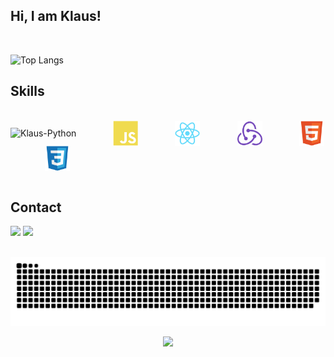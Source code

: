 ## Hi, I am Klaus! 
</br>

![Top Langs](https://github-readme-stats-six-zeta-91.vercel.app/api/top-langs/?username=klaushajdaraj&hide=python,R,MySQL,hack&layout=donut&langs_count=8&theme=dark)

 ## Skills
<div style="display: inline_block"><br>
  <img height="40" align="center" alt="Klaus-Python" height="30" width="40" src="https://cdn.jsdelivr.net/gh/devicons/devicon@latest/icons/python/python-original-wordmark.svg">
 &nbsp;&nbsp;&nbsp;&nbsp;&nbsp;&nbsp;&nbsp;&nbsp;&nbsp;&nbsp;&nbsp;&nbsp;&nbsp;
  <img height="40" align="center" alt="Klaus-Js" height="30" width="40" src="https://raw.githubusercontent.com/devicons/devicon/master/icons/javascript/javascript-plain.svg">
 &nbsp;&nbsp;&nbsp;&nbsp;&nbsp;&nbsp;&nbsp;&nbsp;&nbsp;&nbsp;&nbsp;&nbsp;&nbsp;
  <img height="40" align="center" alt="Klaus-React" height="30" width="40" src="https://raw.githubusercontent.com/devicons/devicon/master/icons/react/react-original.svg">
 &nbsp;&nbsp;&nbsp;&nbsp;&nbsp;&nbsp;&nbsp;&nbsp;&nbsp;&nbsp;&nbsp;&nbsp;&nbsp;
  <img height="40" align="center" alt="Klaus-Redux" height="30" width="40" src="https://raw.githubusercontent.com/devicons/devicon/master/icons/redux/redux-original.svg">
 &nbsp;&nbsp;&nbsp;&nbsp;&nbsp;&nbsp;&nbsp;&nbsp;&nbsp;&nbsp;&nbsp;&nbsp;&nbsp;
  <img height="40" align="center" alt="Klaus-HTML" height="30" width="40" src="https://raw.githubusercontent.com/devicons/devicon/master/icons/html5/html5-original.svg">
 &nbsp;&nbsp;&nbsp;&nbsp;&nbsp;&nbsp;&nbsp;&nbsp;&nbsp;&nbsp;&nbsp;&nbsp;&nbsp;
  <img height="40" align="center" alt="Klaus-CSS" height="30" width="40" src="https://raw.githubusercontent.com/devicons/devicon/master/icons/css3/css3-original.svg">
</div>
  
</br>

## Contact 
<div>
  <a href="https://cz.linkedin.com/in/klaus-hajdaraj-a85933198" target="_blank"><img src="https://img.shields.io/badge/-LinkedIn-%230077B5?style=for-the-badge&logo=linkedin&logoColor=white" target="_blank"></a> 
  <a href = "mailto: klaus.hajdaraj1@gmail.com"><img src="https://img.shields.io/badge/-Gmail-%23333?style=for-the-badge&logo=gmail&logoColor=white" target="_blank"></a>
 </br>
</br>


<!-- Stats -->
<!-- <div align="center"> -->
<!--   <img src="https://github-readme-stats.vercel.app/api?username=klaushajdaraj&theme=aura&hide_border=true&include_all_commits=true&count_private=true" width="55%" /> </br> -->
<!--   <img src="https://github-readme-streak-stats.herokuapp.com/?user=klaushajdaraj&theme=aura&hide_border=true" width="50%" /> -->
<!--   <img src="https://github-readme-stats.vercel.app/api/top-langs/?username=klaushajdaraj&theme=aura&hide_border=true&include_all_commits=true&count_private=true&layout=compact" width="36%" /> </br> -->
<!-- </div> -->


<!-- Tech Stack -->
<!-- <div align="center">
  
## 💻 Tech Stack ⚡
![C](https://img.shields.io/badge/c-%2300599C.svg?style=for-the-badge&logo=c&logoColor=white) ![C++](https://img.shields.io/badge/c++-%2300599C.svg?style=for-the-badge&logo=c%2B%2B&logoColor=white) ![CSS3](https://img.shields.io/badge/css3-%231572B6.svg?style=for-the-badge&logo=css3&logoColor=white) ![HTML5](https://img.shields.io/badge/html5-%23E34F26.svg?style=for-the-badge&logo=html5&logoColor=white) ![Java](https://img.shields.io/badge/java-%23ED8B00.svg?style=for-the-badge&logo=openjdk&logoColor=white) ![JavaScript](https://img.shields.io/badge/javascript-%23323330.svg?style=for-the-badge&logo=javascript&logoColor=%23F7DF1E) ![Python](https://img.shields.io/badge/python-3670A0?style=for-the-badge&logo=python&logoColor=ffdd54) ![Shell Script](https://img.shields.io/badge/shell_script-%23121011.svg?style=for-the-badge&logo=gnu-bash&logoColor=white) ![Windows Terminal](https://img.shields.io/badge/Windows%20Terminal-%234D4D4D.svg?style=for-the-badge&logo=windows-terminal&logoColor=white) ![Cloudflare](https://img.shields.io/badge/Cloudflare-F38020?style=for-the-badge&logo=Cloudflare&logoColor=white) ![Vercel](https://img.shields.io/badge/vercel-%23000000.svg?style=for-the-badge&logo=vercel&logoColor=white) ![Express.js](https://img.shields.io/badge/express.js-%23404d59.svg?style=for-the-badge&logo=express&logoColor=%2361DAFB) ![NodeJS](https://img.shields.io/badge/node.js-6DA55F?style=for-the-badge&logo=node.js&logoColor=white) ![NPM](https://img.shields.io/badge/NPM-%23CB3837.svg?style=for-the-badge&logo=npm&logoColor=white) ![React](https://img.shields.io/badge/react-%2320232a.svg?style=for-the-badge&logo=react&logoColor=%2361DAFB) ![MongoDB](https://img.shields.io/badge/MongoDB-%234ea94b.svg?style=for-the-badge&logo=mongodb&logoColor=white) ![MySQL](https://img.shields.io/badge/mysql-4479A1.svg?style=for-the-badge&logo=mysql&logoColor=white) ![Adobe After Effects](https://img.shields.io/badge/Adobe%20After%20Effects-9999FF.svg?style=for-the-badge&logo=Adobe%20After%20Effects&logoColor=white) ![Adobe Photoshop](https://img.shields.io/badge/adobe%20photoshop-%2331A8FF.svg?style=for-the-badge&logo=adobe%20photoshop&logoColor=white) ![Adobe Premiere Pro](https://img.shields.io/badge/Adobe%20Premiere%20Pro-9999FF.svg?style=for-the-badge&logo=Adobe%20Premiere%20Pro&logoColor=white) ![Adobe Illustrator](https://img.shields.io/badge/adobe%20illustrator-%23FF9A00.svg?style=for-the-badge&logo=adobe%20illustrator&logoColor=white) ![Blender](https://img.shields.io/badge/blender-%23F5792A.svg?style=for-the-badge&logo=blender&logoColor=white) ![Figma](https://img.shields.io/badge/figma-%23F24E1E.svg?style=for-the-badge&logo=figma&logoColor=white) ![Matplotlib](https://img.shields.io/badge/Matplotlib-%23ffffff.svg?style=for-the-badge&logo=Matplotlib&logoColor=black) ![NumPy](https://img.shields.io/badge/numpy-%23013243.svg?style=for-the-badge&logo=numpy&logoColor=white) ![Pandas](https://img.shields.io/badge/pandas-%23150458.svg?style=for-the-badge&logo=pandas&logoColor=white) ![scikit-learn](https://img.shields.io/badge/scikit--learn-%23F7931E.svg?style=for-the-badge&logo=scikit-learn&logoColor=white) ![Scipy](https://img.shields.io/badge/SciPy-%230C55A5.svg?style=for-the-badge&logo=scipy&logoColor=%white) ![GitHub](https://img.shields.io/badge/github-%23121011.svg?style=for-the-badge&logo=github&logoColor=white) ![Git](https://img.shields.io/badge/git-%23F05033.svg?style=for-the-badge&logo=git&logoColor=white) ![Arduino](https://img.shields.io/badge/-Arduino-00979D?style=for-the-badge&logo=Arduino&logoColor=white) ![Notion](https://img.shields.io/badge/Notion-%23000000.svg?style=for-the-badge&logo=notion&logoColor=white) ![Postman](https://img.shields.io/badge/Postman-FF6C37?style=for-the-badge&logo=postman&logoColor=white) ![Raspberry Pi](https://img.shields.io/badge/-RaspberryPi-C51A4A?style=for-the-badge&logo=Raspberry-Pi)

</div>


<!-- Socials -->
<!-- <div align="center">
  
## 🌐 Connect with Me 🍬
[![Behance](https://img.shields.io/badge/Behance-1769ff?logo=behance&logoColor=white)](https://behance.net/klaushajdaraj) [![Discord](https://img.shields.io/badge/Discord-%237289DA.svg?logo=discord&logoColor=white)](https://discord.gg/6ME9TDt) [![Facebook](https://img.shields.io/badge/Facebook-%231877F2.svg?logo=Facebook&logoColor=white)](https://facebook.com/klaushajdaraj) [![Instagram](https://img.shields.io/badge/Instagram-%23E4405F.svg?logo=Instagram&logoColor=white)](https://instagram.com/klaushajdaraj) [![LinkedIn](https://img.shields.io/badge/LinkedIn-%230077B5.svg?logo=linkedin&logoColor=white)](https://linkedin.com/in/nitishsinghslg) [![Twitch](https://img.shields.io/badge/Twitch-%239146FF.svg?logo=Twitch&logoColor=white)](https://twitch.tv/klaushajdaraj) [![X](https://img.shields.io/badge/X-black.svg?logo=X&logoColor=white)](https://x.com/klaushajdaraj) [![YouTube](https://img.shields.io/badge/YouTube-%23FF0000.svg?logo=YouTube&logoColor=white)](https://youtube.com/@klaushajdaraj) 

</div>



<!-- Snake -->
<div align="center">
    
  ![snake gif](https://github.com/klaushajdaraj/klaushajdaraj/blob/output/github-snake-dark.svg)
</div>



<!-- Counter -->
<div align="center">
  
  [![](https://visitcount.itsvg.in/api?id=klaushajdaraj&icon=10&color=6)](https://visitcount.itsvg.in)
</div>
